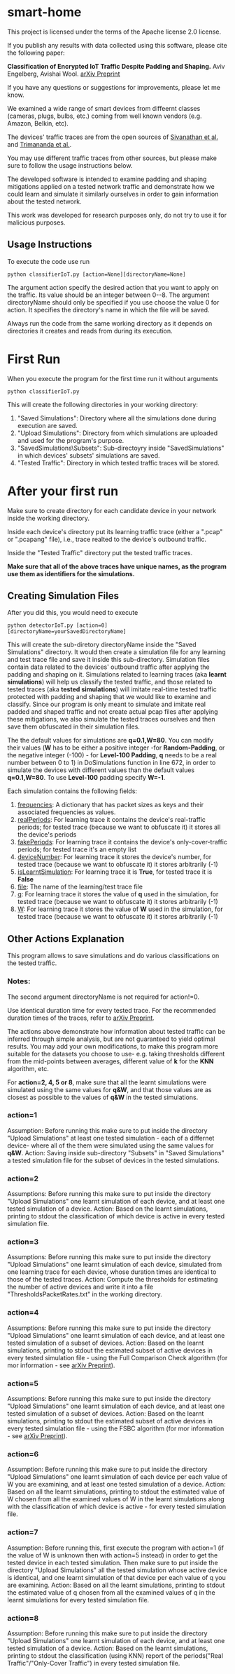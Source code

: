 # smart-home
This project is licensed under the terms of the Apache license 2.0 license.

If you publish any results with data collected using this software, please cite the following paper:

**Classification of Encrypted IoT Traffic Despite Padding and Shaping.** Aviv Engelberg, Avishai Wool. [arXiv Preprint](https://arxiv.org/abs/2110.11188)

If you have any questions or suggestions for improvements, please let me know.

We examined a wide range of smart devices from diffeernt classes (cameras, plugs, bulbs, etc.) coming from well known vendors (e.g. Amazon, Belkin, etc).

The devices' traffic traces are from the open sources of [Sivanathan et al.](https://ieeexplore.ieee.org/document/8116438) and [Trimananda et al.](https://www.ndss-symposium.org/ndss-paper/packet-level-signatures-for-smart-home-devices/). 

You may use different traffic traces from other sources, but please make sure to follow the usage instructions below.

The developed software is intended to examine padding and shaping mitigations applied on a tested network traffic and demonstrate how we could learn and simulate it similarly ourselves in order to gain information about the tested network.

This work was developed for research purposes only, do not try to use it for malicious purposes. 
## Usage Instructions

To execute the code use run
```
python classifierIoT.py [action=None][directoryName=None]
```
The argument action specify the desired action that you want to apply on the traffic. Its value should be an integer between 0--8. 
The argument directoryName should only be specified if you use choose the value 0 for action. It specifies the directory's name in which the file will be saved.

Always run the code from the same working directory as it depends on directories it creates and reads from during its execution.

# First Run
When you execute the program for the first time run it without arguments
```
python classifierIoT.py 
```
This will create the following directories in your working directory:

1. "Saved Simulations": Directory where all the simulations done during execution are saved.
2. "Upload Simulations": Directory from which simulations are uploaded and used for the program's purpose.
3. "SavedSimulations\Subsets": Sub-directoyry inside "SavedSimulations" in which devices' subsets' simulations are saved.
4. "Tested Traffic": Directory in which tested traffic traces will be stored.

# After your first run
Make sure to create directory for each candidate device in your network inside the working directory.

Inside each device's directory put its learning traffic trace (either a ".pcap" or ".pcapang" file), i.e., trace realted to the device's outbound traffic. 

Inside the "Tested Traffic" directory put the tested traffic traces.

**Make sure that all of the above traces have unique names, as the program use them as identifiers for the simulations.**
## Creating Simulation Files

After you did this, you would need to execute
```
python detectorIoT.py [action=0] [directoryName=yourSavedDirectoryName]
```
This will create the sub-diretory directoryName inside the "Saved Simulations" directory. 
It would then create a simulation file for any learning and test trace file and save it inside this sub-directory. 
Simulation files contain data related to the devices' outbound traffic after applying the padding and shaping on it.
Simulations related to learning traces (aka **learnt simulations**) will help us classify the tested traffic, and those related to tested traces (aka **tested simulations**) will imitate real-time tested traffic protected with padding and shaping that we would like to examine and classify.
Since our program is only meant to simulate and imitate real padded and shaped traffic and not create actual pcap files after applying these mitigations, we also simulate the tested traces ourselves and then save them obfuscated in their simulation files.

The the default values for simulations are **q=0.1,W=80**. You can modify their values (**W** has to be either a positive integer -for **Random-Padding**, or the negative integer (-100) - for **Level-100 Padding**, **q** needs to be a real number between 0 to 1) in DoSimulations function in line 672, in order to simulate the devices with different values than the default values **q=0.1,W=80**. To use **Level-100** padding specify **W=-1**.

Each simulation contains the following fields:
1. <ins>frequencies</ins>: A dictionary that has packet sizes as keys and their associated frequencies as values.
2. <ins>realPeriods</ins>: For learning trace it contains the device's real-traffic periods; for tested trace (because we want to obfuscate it) it stores all the device's periods
3. <ins>fakePeriods</ins>: For learning trace it contains the device's only-cover-traffic periods; for tested trace it's an empty list
4. <ins>deviceNumber</ins>: For learning trace it stores the device's number, for tested trace (because we want to obfuscate it) it stores arbitrarily (-1)
5. <ins>isLearntSimulation</ins>: For learning trace it is **True**, for tested trace it is **False**
6. <ins>file</ins>: The name of the learning/test trace file 
7. <ins>q</ins>: For learning trace it stores the value of **q** used in the simulation, for tested trace (because we want to obfuscate it) it stores arbitrarily (-1)
8. <ins>W</ins>: For learning trace it stores the value of **W** used in the simulation, for tested trace (because we want to obfuscate it) it stores arbitrarily (-1)

## Other Actions Explanation
This program allows to save simulations and do various classifications on the tested traffic.

### Notes: 
The second argument directoryName is not required for action!=0.

Use identical duration time for every tested trace. For the recommended duration times of the traces, refer to [arXiv Preprint](https://arxiv.org/abs/2110.11188).

The actions above demonstrate how information about tested traffic can be inferred through simple analysis, but are not guaranteed to yield optimal results. You may add your own modifications, to make this program more suitable for the datasets you choose to use- e.g. taking thresholds different from the mid-points between averages, different value of **k** for the **KNN** algorithm, etc.

For **action=2, 4, 5 or 8**, make sure that all the learnt simulations were simulated using the same values for **q&W**, and that those values are as closest as possible to the values of **q&W** in the tested simulations.

### action=1
Assumption: Before running this make sure to put inside the directory "Upload Simulations" at least one tested simulation - each of a differnet device- where all of the them were simulated using the same values for **q&W**. Action: Saving inside sub-directory "Subsets" in "Saved Simulations" a tested simulation file for the subset of devices in the tested simulations.

### action=2
Assumptions: Before running this make sure to put inside the directory "Upload Simulations" one learnt simulation of each device, and at least one tested simulation of a device. Action: Based on the learnt simulations, printing to stdout the classification of which device is active in every tested simulation file.

### action=3
Assumptions: Before running this make sure to put inside the directory "Upload Simulations" one learnt simulation of each device, simulated from one learning trace for each device, whose duration times are identical to those of the tested traces. Action: Compute the thresholds for estimating the number of active devices and write it into a file "ThresholdsPacketRates.txt" in the working directory.

### action=4
Assumptions: Before running this make sure to put inside the directory "Upload Simulations" one learnt simulation of each device, and at least one tested simulation of a subset of devices. Action: Based on the learnt simulations, printing to stdout the estimated subset of active devices in every tested simulation file - using the Full Comparison Check algorithm (for mor information - see [arXiv Preprint](https://arxiv.org/abs/2110.11188)).

### action=5
Assumptions: Before running this make sure to put inside the directory "Upload Simulations" one learnt simulation of each device, and at least one tested simulation of a subset of devices. Action: Based on the learnt simulations, printing to stdout the estimated subset of active devices in every tested simulation file - using the FSBC algorithm (for mor information - see [arXiv Preprint](https://arxiv.org/abs/2110.11188)).

### action=6
Assumption: Before running this make sure to put inside the directory "Upload Simulations" one learnt simulation of each device per each value of W you are examining, and at least one tested simulation of a device. Action: Based on all the learnt simulations, printing to stdout the estimated value of W chosen from all the examined values of W in the learnt simulations along with the classification of which device is active - for every tested simulation file.

### action=7
Assumption: Before running this, first execute the program with action=1 (if the value of W is unknown then with action=5 instead) in order to get the tested device in each tested simulation. Then make sure to put inside the directory "Upload Simulations" all the tested simulation whose active device is identical, and one learnt simulation of that device per each value of q you are examining. Action: Based on all the learnt simulations, printing to stdout the estimated value of q chosen from all the examined values of q in the learnt simulations for every tested simulation file.

### action=8
Assumption: Before running this make sure to put inside the directory "Upload Simulations" one learnt simulation of each device, and at least one tested simulation of a device. Action: Based on the learnt simulations, printing to stdout the classification (using KNN) report of the periods("Real Traffic"/"Only-Cover Traffic") in every tested simulation file.








